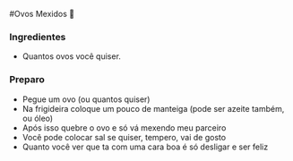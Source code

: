 #Ovos Mexidos :egg:

### Ingredientes
 - Quantos ovos você quiser.

### Preparo

 - Pegue um ovo (ou quantos quiser)
 - Na frigideira coloque um pouco de manteiga (pode ser azeite também, ou óleo)
 - Após isso quebre o ovo e só vá mexendo meu parceiro
 - Você pode colocar sal se quiser, tempero, vai de gosto
 - Quanto você ver que ta com uma cara boa é só desligar e ser feliz

 